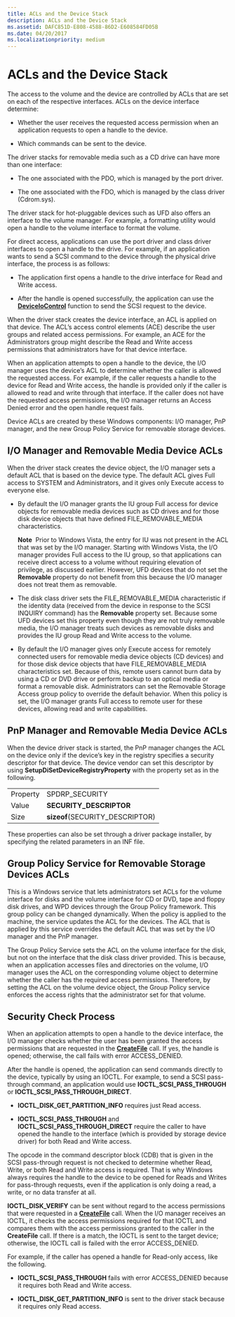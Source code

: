 ```yaml
---
title: ACLs and the Device Stack
description: ACLs and the Device Stack
ms.assetid: DAFC851D-E808-4588-86D2-E608584FD05B
ms.date: 04/20/2017
ms.localizationpriority: medium
---
```


# ACLs and the Device Stack


The access to the volume and the device are controlled by ACLs that are set on each of the respective interfaces. ACLs on the device interface determine:

-   Whether the user receives the requested access permission when an application requests to open a handle to the device.

-   Which commands can be sent to the device.

The driver stacks for removable media such as a CD drive can have more than one interface:

-   The one associated with the PDO, which is managed by the port driver.

-   The one associated with the FDO, which is managed by the class driver (Cdrom.sys).

The driver stack for hot-pluggable devices such as UFD also offers an interface to the volume manager. For example, a formatting utility would open a handle to the volume interface to format the volume.

For direct access, applications can use the port driver and class driver interfaces to open a handle to the drive. For example, if an application wants to send a SCSI command to the device through the physical drive interface, the process is as follows:

-   The application first opens a handle to the drive interface for Read and Write access.

-   After the handle is opened successfully, the application can use the [**DeviceIoControl**](https://msdn.microsoft.com/library/windows/desktop/aa363216) function to send the SCSI request to the device.

When the driver stack creates the device interface, an ACL is applied on that device. The ACL’s access control elements (ACE) describe the user groups and related access permissions. For example, an ACE for the Administrators group might describe the Read and Write access permissions that administrators have for that device interface.

When an application attempts to open a handle to the device, the I/O manager uses the device’s ACL to determine whether the caller is allowed the requested access. For example, if the caller requests a handle to the device for Read and Write access, the handle is provided only if the caller is allowed to read and write through that interface. If the caller does not have the requested access permissions, the I/O manager returns an Access Denied error and the open handle request fails.

Device ACLs are created by these Windows components: I/O manager, PnP manager, and the new Group Policy Service for removable storage devices.

## <span id="I_O_Manager_and_Removable_Media_Device_ACLs"></span><span id="i_o_manager_and_removable_media_device_acls"></span><span id="I_O_MANAGER_AND_REMOVABLE_MEDIA_DEVICE_ACLS"></span>I/O Manager and Removable Media Device ACLs


When the driver stack creates the device object, the I/O manager sets a default ACL that is based on the device type. The default ACL gives Full access to SYSTEM and Administrators, and it gives only Execute access to everyone else.

-   By default the I/O manager grants the IU group Full access for device objects for removable media devices such as CD drives and for those disk device objects that have defined FILE\_REMOVABLE\_MEDIA characteristics.

    **Note**  Prior to Windows Vista, the entry for IU was not present in the ACL that was set by the I/O manager. Starting with Windows Vista, the I/O manager provides Full access to the IU group, so that applications can receive direct access to a volume without requiring elevation of privilege, as discussed earlier. However, UFD devices that do not set the **Removable** property do not benefit from this because the I/O manager does not treat them as removable.

     

-   The disk class driver sets the FILE\_REMOVABLE\_MEDIA characteristic if the identity data (received from the device in response to the SCSI INQUIRY command) has the **Removable** property set. Because some UFD devices set this property even though they are not truly removable media, the I/O manager treats such devices as removable disks and provides the IU group Read and Write access to the volume.

-   By default the I/O manager gives only Execute access for remotely connected users for removable media device objects (CD devices) and for those disk device objects that have FILE\_REMOVABLE\_MEDIA characteristics set. Because of this, remote users cannot burn data by using a CD or DVD drive or perform backup to an optical media or format a removable disk. Administrators can set the Removable Storage Access group policy to override the default behavior. When this policy is set, the I/O manager grants Full access to remote user for these devices, allowing read and write capabilities.

## <span id="PnP_Manager_and_Removable_Media_Device_ACLs"></span><span id="pnp_manager_and_removable_media_device_acls"></span><span id="PNP_MANAGER_AND_REMOVABLE_MEDIA_DEVICE_ACLS"></span>PnP Manager and Removable Media Device ACLs


When the device driver stack is started, the PnP manager changes the ACL on the device only if the device’s key in the registry specifies a security descriptor for that device. The device vendor can set this descriptor by using **SetupDiSetDeviceRegistryProperty** with the property set as in the following.

|          |                                  |
|----------|----------------------------------|
| Property | SPDRP\_SECURITY                  |
| Value    | **SECURITY\_DESCRIPTOR**         |
| Size     | **sizeof**(SECURITY\_DESCRIPTOR) |

 

These properties can also be set through a driver package installer, by specifying the related parameters in an INF file.

## <span id="Group_Policy_Service_for_Removable_Storage_Devices_ACLs"></span><span id="group_policy_service_for_removable_storage_devices_acls"></span><span id="GROUP_POLICY_SERVICE_FOR_REMOVABLE_STORAGE_DEVICES_ACLS"></span>Group Policy Service for Removable Storage Devices ACLs


This is a Windows service that lets administrators set ACLs for the volume interface for disks and the volume interface for CD or DVD, tape and floppy disk drives, and WPD devices through the Group Policy framework. This group policy can be changed dynamically. When the policy is applied to the machine, the service updates the ACL for the devices. The ACL that is applied by this service overrides the default ACL that was set by the I/O manager and the PnP manager.

The Group Policy Service sets the ACL on the volume interface for the disk, but not on the interface that the disk class driver provided. This is because, when an application accesses files and directories on the volume, I/O manager uses the ACL on the corresponding volume object to determine whether the caller has the required access permissions. Therefore, by setting the ACL on the volume device object, the Group Policy service enforces the access rights that the administrator set for that volume.

## <span id="Security_Check_Process"></span><span id="security_check_process"></span><span id="SECURITY_CHECK_PROCESS"></span>Security Check Process


When an application attempts to open a handle to the device interface, the I/O manager checks whether the user has been granted the access permissions that are requested in the [**CreateFile**](https://msdn.microsoft.com/library/windows/desktop/aa363858) call. If yes, the handle is opened; otherwise, the call fails with error ACCESS\_DENIED.

After the handle is opened, the application can send commands directly to the device, typically by using an IOCTL. For example, to send a SCSI pass-through command, an application would use **IOCTL\_SCSI\_PASS\_THROUGH** or **IOCTL\_SCSI\_PASS\_THROUGH\_DIRECT**.

-   **IOCTL\_DISK\_GET\_PARTITION\_INFO** requires just Read access.

-   **IOCTL\_SCSI\_PASS\_THROUGH** and **IOCTL\_SCSI\_PASS\_THROUGH\_DIRECT** require the caller to have opened the handle to the interface (which is provided by storage device driver) for both Read and Write access.

The opcode in the command descriptor block (CDB) that is given in the SCSI pass-through request is not checked to determine whether Read, Write, or both Read and Write access is required. That is why Windows always requires the handle to the device to be opened for Reads and Writes for pass-through requests, even if the application is only doing a read, a write, or no data transfer at all.

**IOCTL\_DISK\_VERIFY** can be sent without regard to the access permissions that were requested in a [**CreateFile**](https://msdn.microsoft.com/library/windows/desktop/aa363858) call. When the I/O manager receives an IOCTL, it checks the access permissions required for that IOCTL and compares them with the access permissions granted to the caller in the **CreateFile** call. If there is a match, the IOCTL is sent to the target device; otherwise, the IOCTL call is failed with the error ACCESS\_DENIED.

For example, if the caller has opened a handle for Read-only access, like the following.

-   **IOCTL\_SCSI\_PASS\_THROUGH** fails with error ACCESS\_DENIED because it requires both Read and Write access.

-   **IOCTL\_DISK\_GET\_PARTITION\_INFO** is sent to the driver stack because it requires only Read access.

 

 




